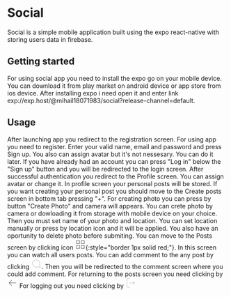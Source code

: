 # Social

Social is a simple mobile application built using the expo react-native with storing users data in firebase.

## Getting started

 For using social app you need to install the expo go on your mobile device.  You can download it from play market on android device or app store from ios device. 
 After installing expo i need open it and enter link exp://exp.host/@mihail18071983/social?release-channel=default. 

## Usage 

 After launching app you redirect to the registration screen. For using app you need to register. Enter your valid name, email and password and press Sign up. You also can assign avatar but it's not nessesary. You can do it later. If you have already had an account you can press "Log in" below the "Sign up" button and you will be redirected to the login screen. 
 After successful authentication you redirect to the Profile screen. You can assign avatar or change it. In profile screen your personal posts will be stored. 
 If you want creating your personal post you should move to the Create posts screen in bottom tab pressing "+". For creating photo you can press by button "Create Photo" and camera will appears. You can crete photo by camera or dowloading it from storage with mobile device on your choice. Then you must set name of your photo and location. You can set location manually or press by location icon and it will be applied. You also have an oportunity to delete photo before submiting.
 You can move to the Posts screen  by clicking icon ![grid](./assets/images/grid.png){:style="border 1px solid red;"}. In this screen you can watch all users posts. You can add comment to the any post by clicking ![comments](./assets/images/message-circle.png). Then you will be redirected to the comment screen where you could add comment. For returning to the posts screen you need clicking by ![back](./assets/images/arrow-left.png)
 For logging out you need clicking by ![Log out image](./assets/images/log-out.png)